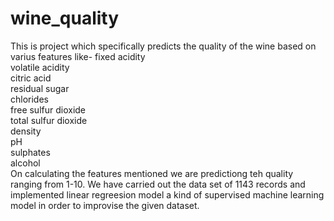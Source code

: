 # wine_quality
This is project which specifically predicts the quality of the wine based on varius features like-
fixed acidity           
volatile acidity        
citric acid             
residual sugar          
chlorides               
free sulfur dioxide     
total sulfur dioxide    
density                 
pH                      
sulphates               
alcohol                 
On calculating the features mentioned we are predictiong teh quality ranging from 1-10.
We have carried out the data set of 1143 records and implemented linear regreesion model a kind of supervised machine learning model in order to improvise the given dataset.
